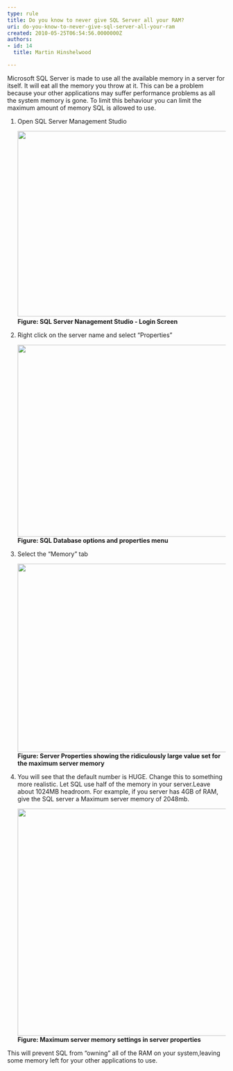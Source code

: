 ```yaml
---
type: rule
title: Do you know to never give SQL Server all your RAM?
uri: do-you-know-to-never-give-sql-server-all-your-ram
created: 2010-05-25T06:54:56.0000000Z
authors:
- id: 14
  title: Martin Hinshelwood

---
```




<span class='intro'> Microsoft SQL Server is made to use all the available memory in a server for itself. It will eat all the memory you throw at it. This can be a problem because your other applications may suffer performance problems as all the system memory is gone. To limit this behaviour you can limit the maximum amount of memory SQL is allowed to use. 
<br> </span>


  <ol>
    <li>Open SQL Server Management Studio<dl class="ssw15-rteElement-ImageArea">
    <img src="/PublishingImages/SqlServerAllYourRam_01.png" alt="" style="width&#58;757px;height&#58;427px;" />​​<span style="font-weight&#58;bold;">Figure&#58; SQL Server Nanagement Studio - Login Screen</span></dl></li>
    <li>Right click on the server name and select “Properties”<dl class="ssw15-rteElement-ImageArea">
    <img src="/PublishingImages/SqlServerAllYourRam_02.png" alt="" style="width&#58;759px;height&#58;442px;" /><strong>Figure&#58; SQL Database options and properties menu</strong><br></dl></li>
    <li>Select the “Memory” tab <dl class="ssw15-rteElement-ImageArea">
    <img src="/PublishingImages/SqlServerAllYourRam_03.png" alt="" style="width&#58;757px;height&#58;434px;" /><strong>Figure&#58; Server Properties showing the ridiculously large value set for the maximum server memory​</strong> </dl></li>
    <li>You will see that the default number is HUGE. Change this to something more realistic. Let SQL use half of the memory in your server.Leave about 1024MB headroom. For example, if you server has 4GB of RAM, give the SQL server a Maximum server memory of 2048mb.<dl class="ssw15-rteElement-ImageArea">
    <img src="/PublishingImages/SqlServerAllYourRam_04.png" alt="" style="width&#58;635px;height&#58;523px;" /><strong>Figure&#58; Maximum server memory settings in server properties</strong><br></dl></li>
</ol>
This will prevent SQL from “owning” all of the RAM on your system,leaving some memory left for your other applications to use. 



